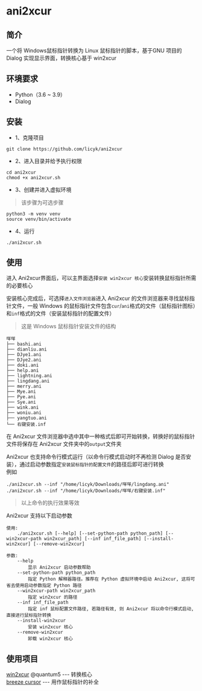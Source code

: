 # ani2xcur
## 简介
一个将 Windows鼠标指针转换为 Linux 鼠标指针的脚本，基于GNU 项目的 Dialog 实现显示界面，转换核心基于 win2xcur

## 环境要求
- Python（3.6 ~ 3.9）
- Dialog

## 安装
- 1、克隆项目
```
git clone https://github.com/licyk/ani2xcur
```

- 2、进入目录并给予执行权限
```
cd ani2xcur
chmod +x ani2xcur.sh
```

- 3、创建并进入虚拟环境
>该步骤为可选步骤
```
python3 -m venv venv
source venv/bin/activate
```

- 4、运行
```
./ani2xcur.sh
```

## 使用
进入 Ani2xcur界面后，可以主界面选择`安装 win2xcur 核心`安装转换鼠标指针所需的必要核心  

安装核心完成后，可选择`进入文件浏览器`进入 Ani2xcur 的文件浏览器来寻找鼠标指针文件，一般 Windows 的鼠标指针文件包含`cur`/`ani`格式的文件（鼠标指针图标）和`inf`格式的文件（安装鼠标指针的配置文件）  
>这是 Windows 鼠标指针安装文件的结构
```
咩咩
├── bashi.ani
├── dianliu.ani
├── DJye1.ani
├── DJye2.ani
├── doki.ani
├── help.ani
├── lightning.ani
├── lingdang.ani
├── merry.ani
├── Mye.ani
├── Pye.ani
├── Sye.ani
├── wink.ani
├── woniu.ani
├── yangtuo.ani
└── 右键安装.inf
```

在 Ani2xcur 文件浏览器中选中其中一种格式后即可开始转换，转换好的鼠标指针文件将保存在 Ani2xcur 文件夹中的`output`文件夹

Ani2xcur 也支持命令行模式运行（以命令行模式启动时不再检测 Dialog 是否安装），通过启动参数指定`安装鼠标指针的配置文件`的路径后即可进行转换  
例如
```
./ani2xcur.sh --inf "/home/licyk/Downloads/咩咩/lingdang.ani"
./ani2xcur.sh --inf "/home/licyk/Downloads/咩咩/右键安装.inf"
```
>以上命令的执行效果等效

Ani2xcur 支持以下启动参数
```
使用: 
    ./ani2xcur.sh [--help] [--set-python-path python_path] [--win2xcur-path win2xcur_path] [--inf inf_file_path] [--install-win2xcur] [--remove-win2xcur]

参数:
    --help
        显示 Ani2xcur 启动参数帮助
    --set-python-path python_path
        指定 Python 解释器路径。推荐在 Python 虚拟环境中启动 Ani2xcur, 这将可省去使用启动参数指定 Python 路径
    --win2xcur-path win2xcur_path
        指定 win2xcur 的路径
    --inf inf_file_path
        指定 inf 鼠标配置文件路径, 若路径有效, 则 Ani2xcur 将以命令行模式启动, 直接进行鼠标指针转换
    --install-win2xcur
        安装 win2xcur 核心
    --remove-win2xcur
        卸载 win2xcur 核心
```

## 使用项目

[win2xcur](https://github.com/quantum5/win2xcur) @quantum5 --- 转换核心  
[breeze cursor](https://store.kde.org/p/999927) --- 用作鼠标指针的补全
